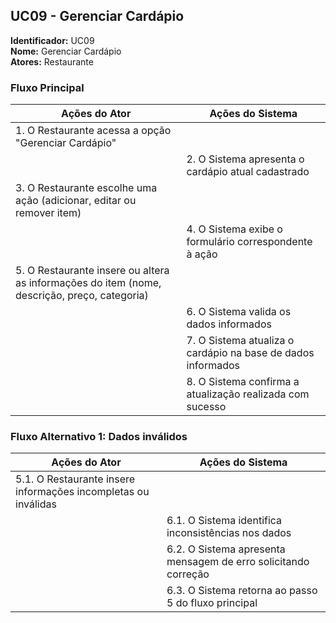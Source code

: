 ## UC09 - Gerenciar Cardápio

**Identificador:** UC09  
**Nome:** Gerenciar Cardápio  
**Atores:** Restaurante  

### Fluxo Principal
| Ações do Ator | Ações do Sistema |
|---------------|------------------|
| 1. O Restaurante acessa a opção "Gerenciar Cardápio" | |
| | 2. O Sistema apresenta o cardápio atual cadastrado |
| 3. O Restaurante escolhe uma ação (adicionar, editar ou remover item) | |
| | 4. O Sistema exibe o formulário correspondente à ação |
| 5. O Restaurante insere ou altera as informações do item (nome, descrição, preço, categoria) | |
| | 6. O Sistema valida os dados informados |
| | 7. O Sistema atualiza o cardápio na base de dados informados|
| | 8. O Sistema confirma a atualização realizada com sucesso |

### Fluxo Alternativo 1: Dados inválidos
| Ações do Ator | Ações do Sistema |
|---------------|------------------|
| 5.1. O Restaurante insere informações incompletas ou inválidas | |
| | 6.1. O Sistema identifica inconsistências nos dados |
| | 6.2. O Sistema apresenta mensagem de erro solicitando correção |
| | 6.3. O Sistema retorna ao passo 5 do fluxo principal |


